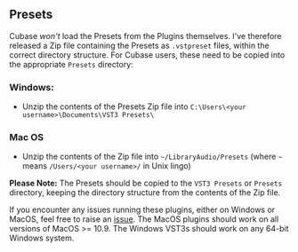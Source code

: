 ## Presets ##
Cubase *won't* load the Presets from the Plugins themselves. I've therefore released a Zip file containing the Presets as `.vstpreset` files, within the correct directory structure. For Cubase users, these need to be copied into the appropriate `Presets` directory:

### Windows: ###

- Unzip the contents of the Presets Zip file into `C:\Users\<your username>\Documents\VST3 Presets\`

### Mac OS ###

- Unzip the contents of the Zip file into `~/LibraryAudio/Presets`
(where `~` means `/Users/<your username>/` in Unix lingo)

**Please Note:** The Presets should be copied to the `VST3 Presets` or `Presets` directory, keeping the directory structure from the contents of the Zip file. 

If you encounter any issues running these plugins, either on Windows or MacOS, feel free to raise an [issue](https://github.com/DoomyDwyer/ASPiKProjects/issues). The MacOS plugins should work on all versions of MacOS >= 10.9. The Windows VST3s should work on any 64-bit Windows system.